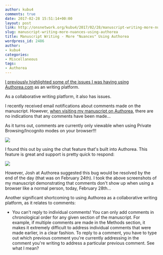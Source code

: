 ```yaml
---
author: kubu4
comments: true
date: 2017-02-28 15:51:14+00:00
layout: post
link: http://onsnetwork.org/kubu4/2017/02/28/manuscript-writing-more-nuances-using-authorea/
slug: manuscript-writing-more-nuances-using-authorea
title: Manuscript Writing - More "Nuances" Using Authorea
wordpress_id: 2486
author:
- kubu4
categories:
- Miscellaneous
tags:
- Authorea
---
```


[I previously highlighted some of the issues I was having using Authorea.com](http://onsnetwork.org/kubu4/2017/01/23/manuscript-writing-the-nuances-of-using-authorea/) as an writing platform.

As a collaborative writing platform, it also has issues.

I recently received email notifications about comments made on the manuscript. However, [when visiting my manuscript on Authorea](https://www.authorea.com/users/4974/articles/149442-genotoype-by-sequencing-of-three-geographically-distinct-populations-of-the-olympia-oyster-ostrea-lurida), there are no indications that any comments have been made...

As it turns out, comments are currently only viewable when using Private Browsing/Incognito modes on your browser!!!

[![](http://eagle.fish.washington.edu/Arabidopsis/20170228_authorea_comments_bug.png)](http://eagle.fish.washington.edu/Arabidopsis/20170228_authorea_comments_bug.png)







I found this out by using the chat feature that's built into Authorea. This feature is great and support is pretty quick to respond:



[![](http://eagle.fish.washington.edu/Arabidopsis/20170228_authorea_comments_bug_convo.png)](http://eagle.fish.washington.edu/Arabidopsis/20170228_authorea_comments_bug_convo.png)



However, Josh at Authorea suggested this bug would be resolved by the end of the day (that was on February 24th). I took the above screenshots of my manuscript demonstrating that comments don't show up when using a browser like a normal person, today, February 28th...



Another significant shortcoming to using Authorea as a collaborative writing platform, as it relates to comments:





  * You can't reply to individual comments! You can only add comments in chronological order for any given section of the manuscript. For example, if multiple comments are made in the Methods section, it makes it extremely difficult to address individual comments that were made earlier, in a clear fashion. To reply to a comment, you have to type out which previous comment you're currently addressing in the comment you're writing to address a particular previous comment. See what I mean?


